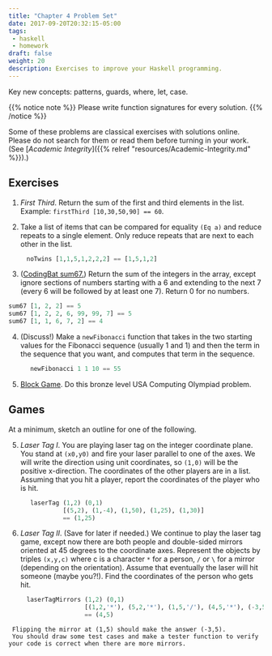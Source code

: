 ```yaml
---
title: "Chapter 4 Problem Set"
date: 2017-09-20T20:32:15-05:00
tags:
 - haskell
 - homework
draft: false
weight: 20
description: Exercises to improve your Haskell programming.
---
```


Key new concepts: patterns, guards, where, let, case.

{{% notice note %}}
Please write function signatures for every solution.
{{% /notice %}}

Some of these problems are classical exercises with solutions
online. Please do not search for them or read them before turning in
your work. 
(See [_Academic Integrity_]({{% relref "resources/Academic-Integrity.md" %}}).)

## Exercises

1. _First Third_. Return the sum of the first and third elements in the list. Example: `firstThird [10,30,50,90] == 60`.

2. Take a list of items that can be compared for equality `(Eq a)` and 
   reduce repeats to a single element. Only reduce repeats that are next to each other in the list.
```haskell
     noTwins [1,1,5,1,2,2,2] == [1,5,1,2]
```
3. ([CodingBat sum67.](http://codingbat.com/prob/p111327))
Return the sum of the integers in the array, except ignore sections of numbers starting with a 6 and extending to the next 7 (every 6 will be followed by at least one 7). Return 0 for no numbers.
```haskell
sum67 [1, 2, 2] == 5
sum67 [1, 2, 2, 6, 99, 99, 7] == 5
sum67 [1, 1, 6, 7, 2] == 4
```
4. (Discuss!) Make a `newFibonacci` function that takes in the two starting values for the Fibonacci sequence (usually 1 and 1) and then the term in the sequence that you want, and computes that term in the sequence.
```haskell
      newFibonacci 1 1 10 == 55
```
5. [Block Game](http://usaco.org/index.php?page=viewproblem2&cpid=664). Do this bronze level USA Computing Olympiad problem.

## Games

At a minimum, sketch an outline for one of the following.

5. _Laser Tag I_. You are playing laser tag on the integer coordinate plane. You stand at `(x0,y0)` and fire your laser parallel to one of the axes. We will write the direction using unit coordinates, so `(1,0)` will be the positive x-direction. The coordinates of the other players are in a list. Assuming that you hit a player, report the coordinates of the player who is hit.
```haskell
      laserTag (1,2) (0,1) 
               [(5,2), (1,-4), (1,50), (1,25), (1,30)]
               == (1,25)
```

6. _Laser Tag II_. (Save for later if needed.) We continue to play the
laser tag game, except now there are both people and double-sided
mirrors oriented at 45 degrees to the coordinate axes. Represent the
objects by triples `(x,y,c)` where c is a character `*` for a person,
`/` or `\` for a mirror (depending on the orientation). Assume that
eventually the laser will hit someone (maybe you?!). Find the
coordinates of the person who gets hit.
```haskell
     laserTagMirrors (1,2) (0,1) 
                     [(1,2,'*'), (5,2,'*'), (1,5,'/'), (4,5,'*'), (-3,5,'*')]
                     == (4,5)
```

     Flipping the mirror at (1,5) should make the answer (-3,5). 
     You should draw some test cases and make a tester function to verify your code is correct when there are more mirrors.

